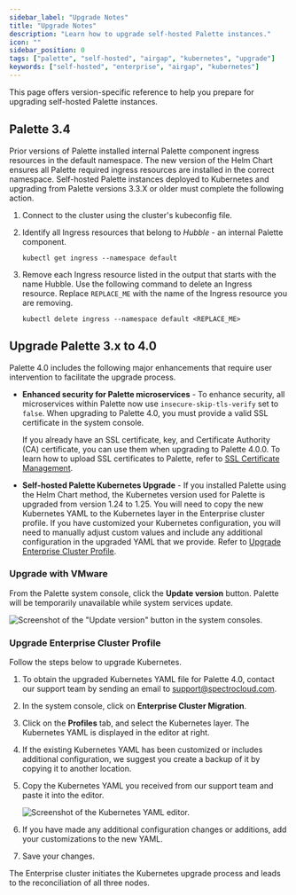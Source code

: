 ```yaml
---
sidebar_label: "Upgrade Notes"
title: "Upgrade Notes"
description: "Learn how to upgrade self-hosted Palette instances."
icon: ""
sidebar_position: 0
tags: ["palette", "self-hosted", "airgap", "kubernetes", "upgrade"]
keywords: ["self-hosted", "enterprise", "airgap", "kubernetes"]
---
```


This page offers version-specific reference to help you prepare for upgrading self-hosted Palette instances.

## Palette 3.4

Prior versions of Palette installed internal Palette component ingress resources in the default namespace. The new
version of the Helm Chart ensures all Palette required ingress resources are installed in the correct namespace.
Self-hosted Palette instances deployed to Kubernetes and upgrading from Palette versions 3.3.X or older must complete
the following action.

1. Connect to the cluster using the cluster's kubeconfig file.

2. Identify all Ingress resources that belong to _Hubble_ - an internal Palette component.

   ```shell
   kubectl get ingress --namespace default
   ```

3. Remove each Ingress resource listed in the output that starts with the name Hubble. Use the following command to
   delete an Ingress resource. Replace `REPLACE_ME` with the name of the Ingress resource you are removing.

   ```shell
   kubectl delete ingress --namespace default <REPLACE_ME>
   ```

## Upgrade Palette 3.x to 4.0

Palette 4.0 includes the following major enhancements that require user intervention to facilitate the upgrade process.

- **Enhanced security for Palette microservices** - To enhance security, all microservices within Palette now use
  `insecure-skip-tls-verify` set to `false`. When upgrading to Palette 4.0, you must provide a valid SSL certificate in
  the system console.

  If you already have an SSL certificate, key, and Certificate Authority (CA) certificate, you can use them when
  upgrading to Palette 4.0.0. To learn how to upload SSL certificates to Palette, refer to
  [SSL Certificate Management](../system-management/ssl-certificate-management.md).

- **Self-hosted Palette Kubernetes Upgrade** - If you installed Palette using the Helm Chart method, the Kubernetes
  version used for Palette is upgraded from version 1.24 to 1.25. You will need to copy the new Kubernetes YAML to the
  Kubernetes layer in the Enterprise cluster profile. If you have customized your Kubernetes configuration, you will
  need to manually adjust custom values and include any additional configuration in the upgraded YAML that we provide.
  Refer to [Upgrade Enterprise Cluster Profile](#upgrade-enterprise-cluster-profile).

### Upgrade with VMware

From the Palette system console, click the **Update version** button. Palette will be temporarily unavailable while
system services update.

![Screenshot of the "Update version" button in the system consoles.](/enterprise-version_sys-console-update-palette-version.png)

### Upgrade Enterprise Cluster Profile

Follow the steps below to upgrade Kubernetes.

1. To obtain the upgraded Kubernetes YAML file for Palette 4.0, contact our support team by sending an email to
   support@spectrocloud.com.

2. In the system console, click on **Enterprise Cluster Migration**.

3. Click on the **Profiles** tab, and select the Kubernetes layer. The Kubernetes YAML is displayed in the editor at
   right.

4. If the existing Kubernetes YAML has been customized or includes additional configuration, we suggest you create a
   backup of it by copying it to another location.

5. Copy the Kubernetes YAML you received from our support team and paste it into the editor.

   ![Screenshot of the Kubernetes YAML editor.](/enterprise-version_upgrade_ec-cluster-profile.png)

6. If you have made any additional configuration changes or additions, add your customizations to the new YAML.

7. Save your changes.

The Enterprise cluster initiates the Kubernetes upgrade process and leads to the reconciliation of all three nodes.
